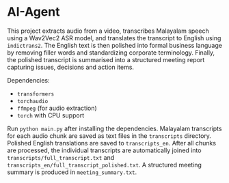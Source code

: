 # AI-Agent

This project extracts audio from a video, transcribes Malayalam speech using a Wav2Vec2 ASR model, and translates the transcript to English using `indictrans2`. The English text is then polished into formal business language by removing filler words and standardizing corporate terminology. Finally, the polished transcript is summarised into a structured meeting report capturing issues, decisions and action items.

Dependencies:

- `transformers`
- `torchaudio`
- `ffmpeg` (for audio extraction)
- `torch` with CPU support

Run `python main.py` after installing the dependencies. Malayalam transcripts for each audio chunk are saved as text files in the `transcripts` directory. Polished English translations are saved to `transcripts_en`. After all chunks are processed, the individual transcripts are automatically joined into `transcripts/full_transcript.txt` and `transcripts_en/full_transcript_polished.txt`. A structured meeting summary is produced in `meeting_summary.txt`.
